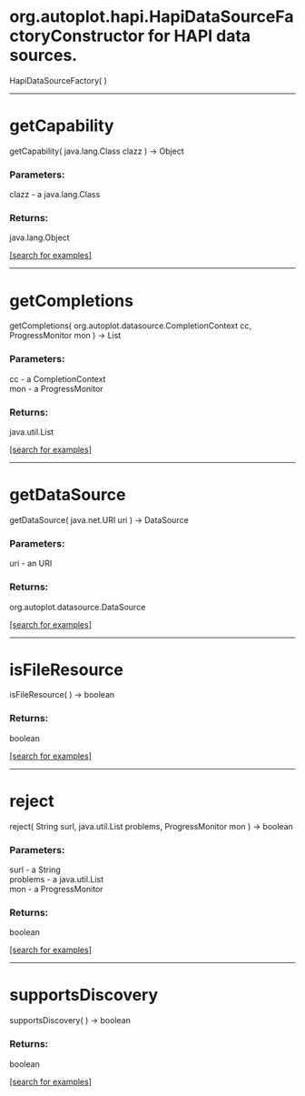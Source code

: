# org.autoplot.hapi.HapiDataSourceFactoryConstructor for HAPI data sources.
HapiDataSourceFactory( )


***
<a name="getCapability"></a>
# getCapability
getCapability( java.lang.Class clazz ) &rarr; Object



### Parameters:
clazz - a java.lang.Class

### Returns:
java.lang.Object


<a href="https://github.com/autoplot/dev/search?q=getCapability&unscoped_q=getCapability">[search for examples]</a>

***
<a name="getCompletions"></a>
# getCompletions
getCompletions( org.autoplot.datasource.CompletionContext cc, ProgressMonitor mon ) &rarr; List



### Parameters:
cc - a CompletionContext
<br>mon - a ProgressMonitor

### Returns:
java.util.List


<a href="https://github.com/autoplot/dev/search?q=getCompletions&unscoped_q=getCompletions">[search for examples]</a>

***
<a name="getDataSource"></a>
# getDataSource
getDataSource( java.net.URI uri ) &rarr; DataSource



### Parameters:
uri - an URI

### Returns:
org.autoplot.datasource.DataSource


<a href="https://github.com/autoplot/dev/search?q=getDataSource&unscoped_q=getDataSource">[search for examples]</a>

***
<a name="isFileResource"></a>
# isFileResource
isFileResource(  ) &rarr; boolean



### Returns:
boolean


<a href="https://github.com/autoplot/dev/search?q=isFileResource&unscoped_q=isFileResource">[search for examples]</a>

***
<a name="reject"></a>
# reject
reject( String surl, java.util.List problems, ProgressMonitor mon ) &rarr; boolean



### Parameters:
surl - a String
<br>problems - a java.util.List
<br>mon - a ProgressMonitor

### Returns:
boolean


<a href="https://github.com/autoplot/dev/search?q=reject&unscoped_q=reject">[search for examples]</a>

***
<a name="supportsDiscovery"></a>
# supportsDiscovery
supportsDiscovery(  ) &rarr; boolean



### Returns:
boolean


<a href="https://github.com/autoplot/dev/search?q=supportsDiscovery&unscoped_q=supportsDiscovery">[search for examples]</a>

